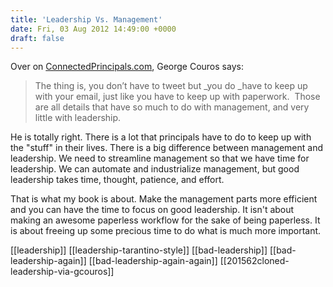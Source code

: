 ```yaml
---
title: 'Leadership Vs. Management'
date: Fri, 03 Aug 2012 14:49:00 +0000
draft: false
---
```


Over on [ConnectedPrincipals.com](http://connectedprincipals.com/archives/6018), George Couros says:

> The thing is, you don’t have to tweet but _you do _have to keep up with your email, just like you have to keep up with paperwork.  Those are all details that have so much to do with management, and very little with leadership.

He is totally right. There is a lot that principals have to do to keep up with the "stuff" in their lives. There is a big difference between management and leadership. We need to streamline management so that we have time for leadership. We can automate and industrialize management, but good leadership takes time, thought, patience, and effort. ​

​That is what my book is about. Make the management parts more efficient and you can have the time ​to focus on good leadership. It isn't about making an awesome paperless workflow for the sake of being paperless. It is about freeing up some precious time to do what is much more important.

[[leadership]]
[[leadership-tarantino-style]]
[[bad-leadership]]
[[bad-leadership-again]]
[[bad-leadership-again-again]]
[[201562cloned-leadership-via-gcouros]]
